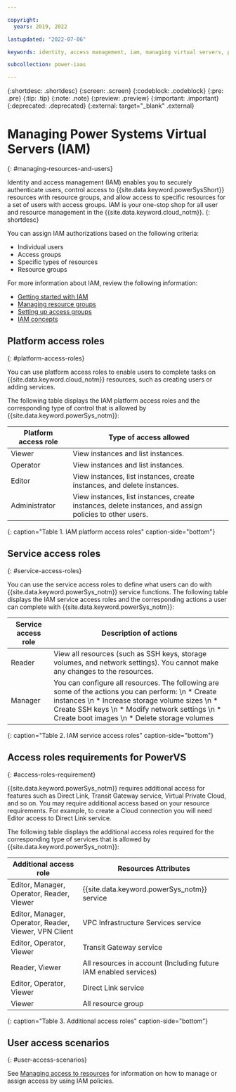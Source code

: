 ```yaml
---

copyright:
  years: 2019, 2022

lastupdated: "2022-07-06"

keywords: identity, access management, iam, managing virtual servers, platform access roles, user access scenarios

subcollection: power-iaas

---
```



{:shortdesc: .shortdesc}
{:screen: .screen}
{:codeblock: .codeblock}
{:pre: .pre}
{:tip: .tip}
{:note: .note}
{:preview: .preview}
{:important: .important}
{:deprecated: .deprecated}
{:external: target="_blank" .external}

# Managing Power Systems Virtual Servers (IAM)
{: #managing-resources-and-users}

Identity and access management (IAM) enables you to securely authenticate users, control access to {{site.data.keyword.powerSysShort}} resources with resource groups, and allow access to specific resources for a set of users with access groups. IAM is your one-stop shop for all user and resource management in the {{site.data.keyword.cloud_notm}}.
{: shortdesc}

You can assign IAM authorizations based on the following criteria:

- Individual users
- Access groups
- Specific types of resources
- Resource groups

For more information about IAM, review the following information:

- [Getting started with IAM](/docs/account?topic=account-access-getstarted)
- [Managing resource groups](/docs/account?topic=account-rgs)
- [Setting up access groups](/docs/account?topic=account-groups)
- [IAM concepts](/docs/account?topic=account-iamoverview)

## Platform access roles
{: #platform-access-roles}

You can use platform access roles to enable users to complete tasks on {{site.data.keyword.cloud_notm}} resources, such as creating users or adding services.

The following table displays the IAM platform access roles and the corresponding type of control that is allowed by {{site.data.keyword.powerSys_notm}}:

| Platform access role | Type of access allowed                                                                                  |
| -------------------- | ------------------------------------------------------------------------------------------------------- |
| Viewer               | View instances and list instances.                                                                      |
| Operator             | View instances and list instances.                                                                      |
| Editor               | View instances, list instances, create instances, and delete instances.                                 |
| Administrator        | View instances, list instances, create instances, delete instances, and assign policies to other users. |
{: caption="Table 1. IAM platform access roles" caption-side="bottom"}

## Service access roles
{: #service-access-roles}

You can use the service access roles to define what users can do with {{site.data.keyword.powerSys_notm}} service functions. The following table displays the IAM service access roles and the corresponding actions a user can complete with {{site.data.keyword.powerSys_notm}}:

| Service access role | Description of actions |
|-----------|-------------------------|
| Reader | View all resources (such as SSH keys, storage volumes, and network settings). You cannot make any changes to the resources. |
| Manager | You can configure all resources. The following are some of the actions you can perform: \n * Create instances \n * Increase storage volume sizes \n * Create SSH keys \n * Modify network settings \n * Create boot images \n * Delete storage volumes |
{: caption="Table 2. IAM service access roles" caption-side="bottom"}

## Access roles requirements for PowerVS
{: #access-roles-requirement}

{{site.data.keyword.powerSys_notm}} requires additional access for features such as Direct Link, Transit Gateway service, Virtual Private Cloud, and so on. You may require additional access based on your resource requirements. For example, to create a Cloud connection you will need Editor access to Direct Link service.

The following table displays the additional access roles required for the corresponding type of services that is allowed by {{site.data.keyword.powerSys_notm}}:

| Additional access role | Resources Attributes                                                                                  |
| ---------------------- | ----------------------------------------------------------------------------------------------------- |
| Editor, Manager, Operator, Reader, Viewer               | {{site.data.keyword.powerSys_notm}} service                          |
| Editor, Manager, Operator, Reader, Viewer, VPN Client   | VPC Infrastructure Services service                                  |
| Editor, Operator, Viewer                                | Transit Gateway service                                              |
| Reader, Viewer                                          | All resources in account (Including future IAM enabled services)                    |
| Editor, Operator, Viewer                                | Direct Link service                                                  |
| Viewer                                                  | All resource group                                                   |
{: caption="Table 3. Additional access roles" caption-side="bottom"}
## User access scenarios
{: #user-access-scenarios}

See [Managing access to resources](/docs/iam?topic=iam-iammanidaccser) for information on how to manage or assign access by using IAM policies.
